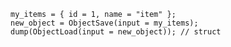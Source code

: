 ```luceescript+trycf
my_items = { id = 1, name = "item" };
new_object = ObjectSave(input = my_items);
dump(ObjectLoad(input = new_object)); // struct
```

